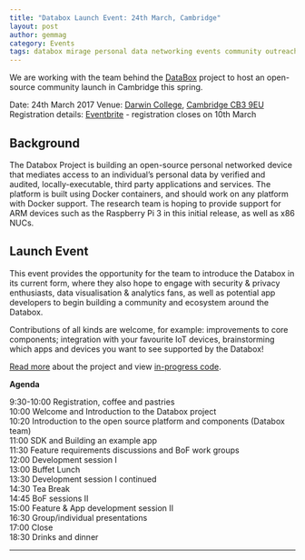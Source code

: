 ```yaml
---
title: "Databox Launch Event: 24th March, Cambridge"
layout: post
author: gemmag
category: Events
tags: databox mirage personal data networking events community outreach opensource
---
```


We are working with the team behind the [DataBox](http://www.databoxproject.uk) project to host an open-source community launch in Cambridge this spring.

Date: 24th March 2017
Venue: [Darwin College](https://www.darwin.cam.ac.uk/), [Cambridge CB3 9EU](https://www.google.co.uk/maps/place/Darwin+College,+University+of+Cambridge/@52.2003721,0.1137535,15z/data=!4m2!3m1!1s0x0:0xedd32a8a29f90e53?sa=X&ved=0ahUKEwi-1dmiorrSAhXILsAKHTlADpcQ_BIIeTAR)
Registration details: [Eventbrite](https://www.eventbrite.com/e/databox-open-source-community-launch-tickets-32288471688) - registration closes on 10th March

## Background

The Databox Project is building an open-source personal networked device that mediates access to an individual’s personal data by verified and audited, locally-executable, third party applications and services. The platform is built using Docker containers, and should work on any platform with Docker support. The research team is hoping to provide support for ARM devices such as the Raspberry Pi 3 in this initial release, as well as x86 NUCs.

## Launch Event

This event provides the opportunity for the team to introduce the Databox in its current form, where they also hope to engage with security & privacy enthusiasts, data visualisation & analytics fans, as well as potential app developers to begin building a community and ecosystem around the Databox.

Contributions of all kinds are welcome, for example: improvements to core components; integration with your favourite IoT devices, brainstorming which apps and devices you want to see supported by the Databox!

[Read more](http://www.databoxproject.uk/) about the project and view [in-progress code](https://github.com/me-box/).

**Agenda**

9:30-10:00 Registration, coffee and pastries  
10:00  Welcome and Introduction to the Databox project  
10:20 Introduction to the open source platform and components (Databox team)  
11:00 SDK and Building an example app  
11:30 Feature requirements discussions and BoF work groups  
12:00 Development session I  
13:00 Buffet Lunch  
13:30 Development session I continued  
14:30 Tea Break  
14:45 BoF sessions II  
15:00 Feature & App development session II  
16:30 Group/individual presentations  
17:00 Close  
18:30 Drinks and dinner  

----
